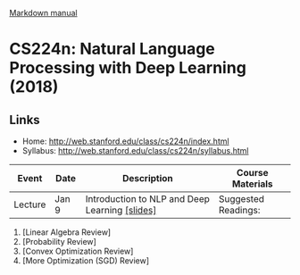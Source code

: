 [Markdown manual](https://guides.github.com/features/mastering-markdown/)

# CS224n: Natural Language Processing with Deep Learning (2018)

## Links
* Home: http://web.stanford.edu/class/cs224n/index.html
* Syllabus: http://web.stanford.edu/class/cs224n/syllabus.html

Event | Date | Description | Course Materials
------------ | ------------- | ------------- | -------------
Lecture	| Jan 9	| Introduction to NLP and Deep Learning [[slides]](./lecture1.pdf) | Suggested Readings: 
1. [Linear Algebra Review] 
2. [Probability Review] 
3. [Convex Optimization Review] 
4. [More Optimization (SGD) Review]



	
